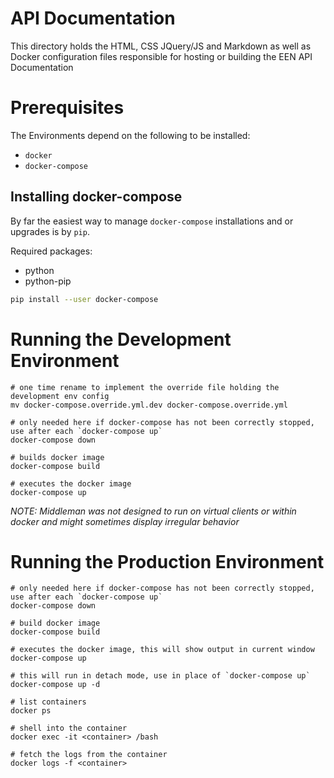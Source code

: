 # API Documentation


This directory holds the HTML, CSS JQuery/JS and Markdown as well as Docker configuration files responsible for hosting or building the EEN API Documentation


# Prerequisites


The Environments depend on the following to be installed:

  - `docker`
  - `docker-compose`

## Installing docker-compose

By far the easiest way to manage `docker-compose` installations and or upgrades is by `pip`.

Required packages:

  - python
  - python-pip

``` bash
pip install --user docker-compose
```

# Running the Development Environment


```shell
# one time rename to implement the override file holding the development env config
mv docker-compose.override.yml.dev docker-compose.override.yml

# only needed here if docker-compose has not been correctly stopped, use after each `docker-compose up`
docker-compose down

# builds docker image
docker-compose build

# executes the docker image
docker-compose up
```

*NOTE: Middleman was not designed to run on virtual clients or within docker and might sometimes display irregular behavior*


# Running the Production Environment


```shell
# only needed here if docker-compose has not been correctly stopped, use after each `docker-compose up`
docker-compose down

# build docker image
docker-compose build

# executes the docker image, this will show output in current window
docker-compose up

# this will run in detach mode, use in place of `docker-compose up`
docker-compose up -d

# list containers
docker ps

# shell into the container
docker exec -it <container> /bash

# fetch the logs from the container
docker logs -f <container>
```

